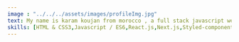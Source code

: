 ```yaml
---
image : "../../../assets/images/profileImg.jpg"
text: My name is karam koujan from morocco , a full stack javascript web developer specialized in JamStack and Mern stack and passionate about computer science and machine learning , I love learning new technologies that help me improve my product's quality .
skills: [HTML & CSS3,Javascript / ES6,React.js,Next.js,Styled-components,react-query,node.js,mongoDb,express]
---
```


